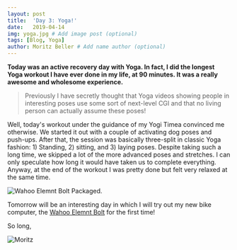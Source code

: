 ```yaml
---
layout: post
title:  'Day 3: Yoga!'
date:   2019-04-14
img: yoga.jpg # Add image post (optional)
tags: [Blog, Yoga]
author: Moritz Beller # Add name author (optional)
---
```


**Today was an active recovery day with Yoga. In fact, I did the
  longest Yoga workout I have ever done in my life, at 90 minutes. It
  was a really awesome and wholesome experience.**

> Previously I have secretly thought that Yoga videos showing people
  in interesting poses use some sort of next-level CGI and that no
  living person can actually assume these poses!

Well, today's workout under the guidance of my Yogi Timea convinced me
otherwise. We started it out with a couple of activating dog poses and
push-ups. After that, the session was basically three-split in classic
Yoga fashion: 1) Standing, 2) sitting, and 3) laying poses. Despite
taking such a long time, we skipped a lot of the more advanced poses
and stretches. I can only speculate how long it would have taken us to
complete everything. Anyway, at the end of the workout I was pretty
done but felt very relaxed at the same time.

![Wahoo Elemnt Bolt Packaged.]({{site.baseurl}}/assets/img/elemntbolt.jpg)

Tomorrow will be an interesting day in which I will try out my new
bike computer, the [Wahoo Elemnt
Bolt](https://www.amazon.de/Wahoo-ELEMNT-BOLT-GPS-Fahrradcomputer/dp/B06XT3YX7T/ref=sr_1_3?__mk_nl_NL=%C3%85M%C3%85%C5%BD%C3%95%C3%91&crid=NEMYW8UTPH6S&keywords=Wahoo+Elmnt+Bolt&qid=1555426371&s=gateway&sprefix=wahoo+%2Caps%2C200&sr=8-3)
for the first time!

So long,

![Moritz]({{site.baseurl}}/assets/img/moritz.png)